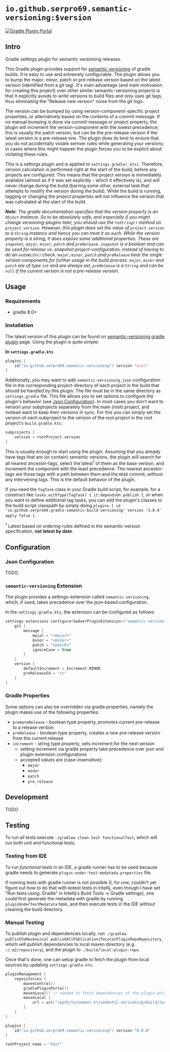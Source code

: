 # `io.github.serpro69.semantic-versioning:$version`

[![Gradle Plugin Portal](https://img.shields.io/gradle-plugin-portal/v/io.github.serpro69.semantic-versioning)](https://plugins.gradle.org/plugin/io.github.serpro69.semantic-versioning)

## Intro

Gradle settings plugin for semantic versioning releases.

This Gradle plugin provides support for [semantic versioning](http://semver.org) of gradle builds. It is easy to use and extremely configurable. The plugin allows you to bump the major, minor, patch or pre-release version based on the latest version (identified from a git tag). It's main advantage (and main motivation for creating this project) over other similar semantic-versioning projects is that it explicitly avoids to write versions to build files and only uses git tags, thus eliminating the "Release new version" noise from the git logs. 

The version can be bumped by using version-component-specific project properties, or alternatively based on the contents of a commit message. If no manual bumping is done via commit message or project property, the plugin will increment the version-component with the lowest precedence; this is usually the patch version, but can be the pre-release version if the latest version is a pre-release one. The plugin does its best to ensure that you do not accidentally violate semver rules while generating your versions; in cases where this might happen the plugin forces you to be explicit about violating these rules.

This is a settings plugin and is applied to `settings.gradle(.kts)`. Therefore, version calculation is performed right at the start of the build, before any projects are configured. This means that the project version is immediately available (almost as if it was set explicitly - which it effectively is), and will never change during the build (barring some other, external task that attempts to modify the version during the build). While the build is running, tagging or changing the project properties will not influence the version that was calculated at the start of the build.

_**Note**: The gradle documentation specifies that the version property is an `Object` instance. So to be absolutely safe, and especially if you might change versioning-plugins later, you should use the `toString()` method on `project.version`. However, this plugin does set the value of `project.version` to a `String` instance and hence you can treat it as such. While the version property is a string, it does expose some additional properties. These are `snapshot`, `major`, `minor`, `patch` and `preRelease`. `snapshot` is a boolean and can be used for release vs. snapshot project-configuration, instead of having to do an `endsWith()` check. `major`, `minor`, `patch` and `preRelease` bear the single version components for further usage in the build process. `major`, `minor` and `patch` are of type `int` and are always set, `preRelease` is a `String` and can be `null` if the current version is not a pre-release version._

## Usage

### Requirements

- gradle 8.0+

### Installation

The latest version of this plugin can be found on [semantic-versioning gradle plugin](https://plugins.gradle.org/plugin/io.github.serpro69.semantic-versioning) page. Using the plugin is quite simple:

**In `settings.gradle.kts`**

```kotlin
plugins {
    id("io.github.serpro69.semantic-versioning") version "$ver"
}
```

Additionally, you may want to add `semantic-versioning.json` configuration file in the corresponding project-directory of each project in the build that should be handled by this plugin. The file _must_ be in the same directory as `settings.gradle` file. This file allows you to set options to configure the plugin's behavior (see [Json Configuration](#json-configuration)). In most cases you don't want to version your subprojects separately from the main (root) project, and instead want to keep their versions in sync. For this you can simply set the version of each subproject to the version of the root project in the root project's `build.gradle.kts`:

```kotlin
subprojects {
    version = rootProject.version
}
```

This is usually enough to start using the plugin. Assuming that you already have tags that are (or contain) semantic versions, the plugin will search for all nearest ancestor-tags, select the latest<sup>1</sup> of them as the base version, and increment the component with the least precedence. The nearest ancestor-tags are those tags with a path between them and the `HEAD` commit, without any intervening tags. This is the default behavior of the plugin.

If you need the `TagTask` class in your Gradle build script, for example, for a construct like `tasks.withType(TagTask) { it.dependsOn publish }`, or when you want to define additional tag tasks, you can add the plugin's classes to the build script classpath by simply doing `plugins { id 'io.github.serpro69.gradle-semantic-build-versioning' version '3.0.4' apply false }`.

<sup>1</sup> Latest based on ordering-rules defined in the semantic-version specification, **not latest by date**.

## Configuration

### Json Configuration

TODO

### `semantic-versioning` Extension

The plugin provides a settings-extension called `semantic-versioning`, which, if used, takes precedence over the json-based configuration.

In the `settings.gradle.kts`, the extension can be configured as follows:

```kotlin
settings.extensions.configure<SemverPluginExtension>("semantic-versioning") {
    git {
        message {
            major = "<major>"
            minor = "<minor>"
            patch = "<patch>"
            ignoreCase = true
        }
    }
    version {
        defaultIncrement = Increment.MINOR
        preReleaseId = "rc"
    }
}
```

### Gradle Properties

Some options can also be overridden via gradle properties, namely the plugin makes use of the following properties:

- `promoteRelease` - boolean type property, promotes current pre-release to a release version
- `preRelease` - boolean type property, creates a new pre-release version from the current release
- `increment` - string type property, sets increment for the next version
  - setting increment via gradle property take precedence over json and plugin-extension configurations
  - accepted values are (case-insensitive):
    - `major`
    - `minor`
    - `patch`
    - `pre_release`

## Development

TODO

## Testing

To run all tests execute `./gradlew clean test functionalTest`, which will run both unit and functional tests.

### Testing from IDE

To run *functional* tests in an IDE, a gradle runner has to be used because gradle needs to generate `plugin-under-test-medatada.properties` file.

If running tests with gradle runner is not possible (I, for one, couldn't yet figure out how to do that with kotest tests in Intellij, even though I have set "Run tests using: Gradle" in Intellij's Build Tools -> Gradle settings), one could first generate the metadata with gradle by running `pluginUnderTestMedatata` task, and then execute tests in the IDE without cleaning the build directory.

### Manual Testing

To publish plugin and dependencies locally, run `./gradlew publishToMavenLocal publishAllPublicationsToLocalPluginRepoRepository`, which will publish dependencies to local maven directory (e.g. `~/.m2/repository`), and the plugin to `./build/local-plugin-repo`.

Once that's done, one can setup gradle to fetch the plugin from local sources by updating `settings.gradle.kts`:

```kotlin
pluginManagement {
    repositories {
        mavenCentral()
        gradlePluginPortal()
        mavenLocal() // needed to fetch dependencies of the plugin which were published locally
        mavenLocal {
            url = uri("/path/to/semver.kt/semantic-versioning/build/local-plugin-repo")
        }
    }
}

plugins {
    id("io.github.serpro69.semantic-versioning") version "0.0.0"
}

rootProject.name = "test"
```
